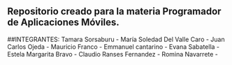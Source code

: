 ## Repositorio creado para la materia Programador de Aplicaciones Móviles.
##INTEGRANTES:
Tamara Sorsaburu -
María Soledad Del Valle Caro -
Juan Carlos Ojeda -
Mauricio Franco - 
Emmanuel cantarino -
Evana Sabatella -
Estela Margarita Bravo -
Claudio Ranses Fernandez -
Romina Navarrete - 
